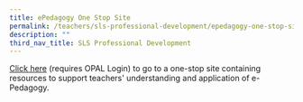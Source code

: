 ```yaml
---
title: ePedagogy One Stop Site
permalink: /teachers/sls-professional-development/epedagogy-one-stop-site/
description: ""
third_nav_title: SLS Professional Development
---
```

[Click here](https://go.gov.sg/eped-onestop) (requires OPAL Login) to go to a one-stop site containing resources to support teachers' understanding and application of e-Pedagogy.